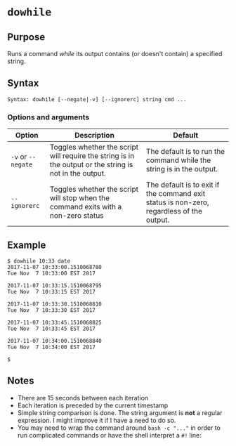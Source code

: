 # `dowhile`

## Purpose
Runs a command _while_ its output contains (or doesn't contain) a specified string.

## Syntax
```
Syntax: dowhile [--negate|-v] [--ignorerc] string cmd ...
```

### Options and arguments
| Option | Description | Default |
| ------ | ----------- | ------- |
|  `-v` or `--negate`  | Toggles whether the script will require the string is in the output or the string is not in the output. | The default is to run the command while the string is in the output. |
|  `--ignorerc` | Toggles whether the script will stop when the command exits with a non-zero status | The default is to exit if the command exit status is non-zero, regardless of the output. |

## Example

```
$ dowhile 10:33 date
2017-11-07 10:33:00.1510068780
Tue Nov  7 10:33:00 EST 2017

2017-11-07 10:33:15.1510068795
Tue Nov  7 10:33:15 EST 2017

2017-11-07 10:33:30.1510068810
Tue Nov  7 10:33:30 EST 2017

2017-11-07 10:33:45.1510068825
Tue Nov  7 10:33:45 EST 2017

2017-11-07 10:34:00.1510068840
Tue Nov  7 10:34:00 EST 2017

$ 
```

## Notes

- There are 15 seconds between each iteration
- Each iteration is preceded by the current timestamp
- Simple string comparison is done.  The string argument is **not** a regular expression.  I might improve it if I have a need to do so.
- You may need to wrap the command around `bash -c "..."` in order to run complicated commands or have the shell interpret a `#!` line:
  ```
  ```
